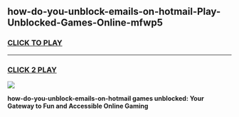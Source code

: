 
## how-do-you-unblock-emails-on-hotmail-Play-Unblocked-Games-Online-mfwp5
<h3>
<a href="https://premium76.site?title=how-do-you-unblock-emails-on-hotmail&ref=25A">CLICK TO PLAY</a></h3>
<hr>

<h3>
<a href="https://premium76.site?title=how-do-you-unblock-emails-on-hotmail&ref=25A">CLICK 2 PLAY</a>
  
</h3>

<a href="https://premium76.site?title=how-do-you-unblock-emails-on-hotmail&ref=25A"><img src="https://clearcache.store/games.png"></a>


**how-do-you-unblock-emails-on-hotmail games unblocked: Your Gateway to Fun and Accessible Online Gaming**
